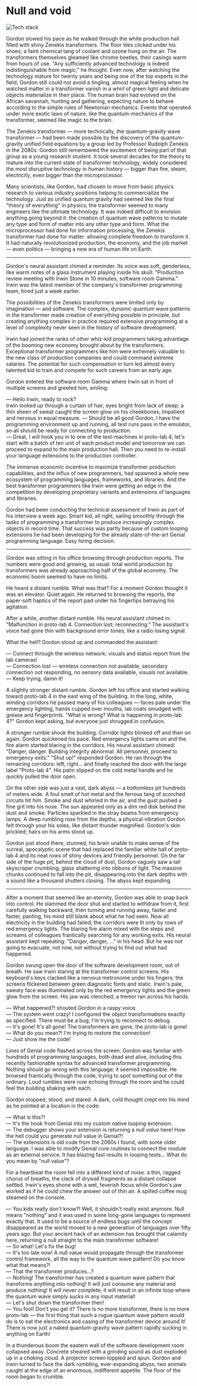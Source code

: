 # Null and void

![Tech stack](dark-pit.jpg)

Gordon slowed his pace as he walked through the white production hall filled with shiny Zenekis transformers. The floor tiles clicked under his shoes; a faint chemical tang of coolant and ozone hung on the air. The transformers themselves gleamed like chrome beetles, their casings warm from hours of use. "Any sufficiently advanced technology is indeed indistinguishable from magic," he thought. Even now, after watching the technology mature for twenty years and being one of the top experts in the field, Gordon still could not avoid a tingling, almost magical feeling when he watched matter in a transformer vanish in a whirl of green light and delicate objects materialize in their place. The human brain had evolved on the African savannah, hunting and gathering, expecting nature to behave according to the simple rules of Newtonian mechanics. Events that operated under more exotic laws of nature, like the quantum-mechanics of the transformer, seemed like magic to the brain.

The Zenekis transformer — more technically, the quantum-gravity wave transformer — had been made possible by the discovery of the quantum-gravity unified field equations by a group led by Professor Rudolph Zenekis in the 2080s. Gordon still remembered the excitement of being part of that group as a young research student. It took several decades for the theory to mature into the current state of transformer technology, widely considered the most disruptive technology in human history — bigger than fire, steam, electricity, even bigger than the microprocessor.

Many scientists, like Gordon, had chosen to move from basic physics research to various industry positions helping to commercialize the technology. Just as unified quantum gravity had seemed like the final "theory of everything" in physics, the transformer seemed to many engineers like the ultimate technology. It was indeed difficult to envision anything going beyond it: the creation of quantum wave patterns to mutate any type and form of matter into any other type and form. What the microprocessor had done for information processing, the Zenekis transformer had done for matter: allowing complete freedom to transform it. It had naturally revolutionized production, the economy, and the job market — even politics — bringing a new era of human life on Earth.

***

Gordon's neural assistant chimed a reminder. Its voice was soft, genderless, like warm notes of a glass instrument playing inside his skull: "Production review meeting with Irwin Stone in 10 minutes, software room Gamma." Irwin was the latest member of the company's transformer programming team, hired just a week earlier.

The possibilities of the Zenekis transformers were limited only by imagination — and software. The complex, dynamic quantum wave patterns in the transformer made creation of everything possible in principle, but creating anything complex in practice required extensive programming at a level of complexity never seen in the history of software development.

Irwin had joined the ranks of other whiz-kid programmers taking advantage of the booming new economy brought about by the transformers. Exceptional transformer programmers like him were extremely valuable to the new class of production companies and could command extreme salaries. The potential for such compensation in turn led almost every talented kid to train and compete for such careers from an early age.

Gordon entered the software room Gamma where Irwin sat in front of multiple screens and greeted him, smiling:

— Hello Irwin, ready to rock?  
Irwin looked up through a curtain of hair, eyes bright from lack of sleep; a thin sheen of sweat caught the screen glow on his cheekbones; Impatient and nervous in equal measure.
— Should be all good Gordon, I have the programming environment up and running, all test runs pass in the emulator, so all should be ready for connecting to production.  
— Great, I will hook you in to one of the test-machines in proto-lab 4, let's start with a batch of ten unit of each product model and tomorrow we can proceed to expand to the main production hall. Then you need to re-install your language extensions to the production controller.

The immense economic incentive to maximize transformer production capabilities, and the influx of new programmers, had spawned a whole new ecosystem of programming languages, frameworks, and libraries. And the best transformer programmers like Irwin were getting an edge in the competition by developing proprietary variants and extensions of languages and libraries.

Gordon had been conducting the technical assessment of Irwin as part of his interview a week ago. Smart kid, all right, sailing smoothly through the tasks of programming a transformer to produce increasingly complex objects in record time. That success was partly because of custom looping extensions he had been developing for the already state-of-the-art Genial programming language. Easy hiring decision.

***

Gordon was sitting in his office browsing through production reports. The numbers were good and growing, as usual: total world production by transformers was already approaching half of the global economy. The economic boom seemed to have no limits.

He heard a distant rumble. What was that? For a moment Gordon thought it was an elevator. Quiet again. He returned to browsing the reports, the paper-soft haptics of the report pad under his fingertips betraying his agitation.

After a while, another distant rumble. His neural assistant chimed in: "Malfunction in proto-lab 4. Connection lost; reconnecting." The assistant's voice had gone thin with background error tones, like a radio losing signal.

What the hell? Gordon stood up and commanded the assistant:

— Connect through the wireless network; visuals and status report from the lab cameras!  
— Connection lost — wireless connection not available, secondary connection not responding, no sensory data available, visuals not available.  
— Keep trying, damn it!

A slightly stronger distant rumble. Gordon left his office and started walking toward proto-lab 4 in the east wing of the building. In the long, white, winding corridors he passed many of his colleagues — faces pale under the emergency lighting, hands cupped over mouths, lab coats smudged with grease and fingerprints. "What is wrong? What is happening in proto-lab 4?" Gordon kept asking, but everyone just shrugged in confusion.

A stronger rumble shook the building. Corridor lights blinked off and then on again. Gordon quickened his pace. Red emergency lights came on and the fire alarm started blaring in the corridors. His neural assistant chimed: "Danger, danger. Building integrity abnormal. All personnel, proceed to emergency exits."
"Shut up!" responded Gordon. He ran through the remaining corridors: left, right... and finally reached the door with the large label "Proto-lab 4". His palm slipped on the cold metal handle and he quickly pulled the door open.

On the other side was just a vast, dark abyss — a bottomless pit hundreds of meters wide. A foul smell of hot metal and the ferrous tang of scorched circuits hit him. Smoke and dust whirled in the air, and the gust pushed a fine grit into his nose. The sun appeared only as a dim red disk behind the dust and smoke. Particles sparkled in the stray beams from emergency lamps. A deep rumbling rose from the depths, a physical vibration Gordon felt through your his soles, like distant thunder magnified. Gordon's skin prickled; hairs on his arms stood up.

Gordon just stood there, stunned, his brain unable to make sense of the surreal, apocalyptic scene that had replaced the familiar white hall of proto-lab 4 and its neat rows of shiny devices and friendly personnel. On the far side of the huge pit, behind the cloud of dust, Gordon vaguely saw a tall skyscraper crumbling, glass shattering into ribbons of light. The massive chunks continued to fall into the pit, disappearing into the dark depths with a sound like a thousand shutters closing. The abyss kept expanding.

***

After a moment that seemed like an eternity, Gordon was able to snap back into control. He slammed the door shut and started to withdraw from it, first carefully walking backward, then turning and running away, faster and faster, panting, his mind still blank about what he had seen. Now all electricity in the building had failed; the corridors were lit only by rows of red emergency lights. The blaring fire alarm mixed with the steps and screams of colleagues frantically searching for any working exits. His neural assistant kept repeating: "Danger, danger, ..." in his head. But he was not going to evacuate, not now, not without trying to find out what had happened.

Gordon swung open the door of the software development room, out of breath. He saw Irwin staring at the transformer control screens. His keyboard's keys clacked like a nervous metronome under his fingers; the screens flickered between green diagnostic fonts and static. Irwin's pale, sweaty face was illuminated only by the red emergency lights and the green glow from the screen. His jaw was clenched; a tremor ran across his hands.

— What happened?! shouted Gordon in a raspy voice.  
— The system went crazy! I configured the object transformations exactly as specified. There must be a bug; I'm trying to reconnect to debug.  
— It's gone! It's all gone! The transformers are gone, the proto-lab is gone!  
— What do you mean?! I'm trying to restore the connection!  
— Just show me the code!

Lines of Genial code flashed across the screen. Gordon was familiar with hundreds of programming languages, both dead and alive, including this recently fashionable syntax for advanced transformer programming. Nothing should go wrong with this language; it seemed impossible. He browsed frantically through the code, trying to spot something out of the ordinary. Loud rumbles were now echoing through the room and he could feel the building shaking with each.

Gordon stopped, stood, and stared. A dark, cold thought crept into his mind as he pointed at a location in the code:

— What is this?!  
— It's the hook from Genial into my custom native looping extension.  
— The debugger shows your extension is returning a *null value* here! How the hell could you generate null value in Genial?!  
— The extensions is old code from the 2060s I found, with some older language. I was able to modify Genial core routines to connect the module as an external service. It has blazing fast results in looping tests... What do you mean by "null value"?  

For a heartbeat the room fell into a different kind of noise: a thin, ragged chorus of breaths, the clack of drywall fragments as a distant collapse settled. Irwin's eyes shone with a wet, feverish focus while Gordon's jaw worked as if he could chew the answer out of thin air. A spilled coffee mug steamed on the console.

— You kids really don't know?! Well, it shouldn't really exist anymore. Null means "nothing" and it was used in some long-gone languages to represent exactly that. It used to be a source of endless bugs until the concept disappeared as the world moved to a new generation of languages over fifty years ago. But your ancient hack of an extension has brought that calamity here, returning a null straight to the main transformer software!  
— So what! Let's fix the bug!  
— It's too late now! A null value would propagate through the transformer control framework, all the way to the quantum wave pattern! Do you know what that means?!  
— That the transformer produces...?  
— Nothing! The transformer has created a quantum wave pattern that transforms anything into nothing! It will just consume any material and produce nothing! It will never complete; it will result in an infinite loop where the quantum wave simply sucks in any input material!  
— Let's shut down the transformer then!  
— You fool! Don't you get it? There is no more transformer, there is no more proto-lab — the first thing that such a rogue quantum wave pattern would do is to eat the electronics and casing of the transformer device around it! There is now just a naked quantum-gravity wave pattern rapidly sucking in anything on Earth!  

In a thunderous boom the eastern wall of the software development room collapsed away. Concrete sheared with a grinding sound as dust exploded up in a choking cloud. A projector screen toppled and spun. Gordon and Irwin turned to face the dark rumbling, ever-expanding abyss; two animals caught at the edge of an enormous, indifferent appetite. The floor of the room began to crumble.
